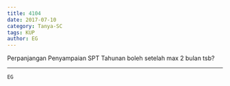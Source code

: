 ```yaml
---
title: 4104
date: 2017-07-10
category: Tanya-SC
tags: KUP
author: EG
---
```


Perpanjangan Penyampaian SPT Tahunan boleh setelah max 2 bulan tsb?

---



`EG`
